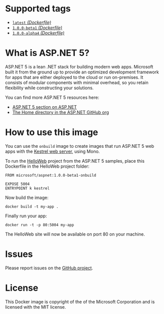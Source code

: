 # Supported tags

* [`latest` _(Dockerfile)_](https://github.com/aspnet/aspnet-docker/blob/master/1.0.0-alpha4/Dockerfile)
* [`1.0.0-beta1` _(Dockerfile)_](https://github.com/aspnet/aspnet-docker/blob/master/1.0.0-beta1/Dockerfile)
* [`1.0.0-alpha4` _(Dockerfile)_](https://github.com/aspnet/aspnet-docker/blob/master/1.0.0-alpha4/Dockerfile)

# What is ASP.NET 5?

ASP.NET 5 is a lean .NET stack for building modern web apps. Microsoft built it from the ground up to provide an optimized development framework for apps that are either deployed to the cloud or run on-premises. It consists of modular components with minimal overhead, so you retain flexibility while constructing your solutions.

You can find more ASP.NET 5 resources here:

 * [ASP.NET 5 section on ASP.NET](http://www.asp.net/vnext)
 * [The Home directory in the ASP.NET GitHub org](https://github.com/aspnet/Home/)

# How to use this image

You can use the `onbuild` image to create images that run ASP.NET 5 web apps with the [Kestrel web server](https://github.com/aspnet/KestrelHttpServer), using Mono.

To run the [HelloWeb](https://github.com/aspnet/Home/tree/master/samples/HelloWeb) project from the ASP.NET 5 samples, place this Dockerfile in the HelloWeb project folder:

    FROM microsoft/aspnet:1.0.0-beta1-onbuild

    EXPOSE 5004
    ENTRYPOINT k kestrel

Now build the image:

    docker build -t my-app .

Finally run your app:

    docker run -t -p 80:5004 my-app

The HelloWeb site will now be available on port 80 on your machine.

# Issues

Please report issues on the [GitHub project](https://github.com/aspnet/aspnet-docker).

# License

This Docker image is copyright of the of the Microsoft Corporation and is licensed with the MIT license.
